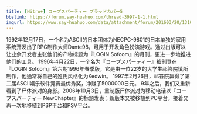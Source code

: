 ```yaml
---
title: [Nitro+] コープスパーティー ブラッドカバー5
bbslink: https://forum.say-huahuo.com/thread-3997-1-1.html
imgurl: https://www.say-huahuo.com/data/attachment/forum/201603/20/131002ob9128149c81a42q.jpg
---
```


1992年12月17日，一个名为ASCII的日本团体为NECPC-9801的日本单独的家用系统开发出了RPG制作大师Dante98，可用于开发角色扮演游戏。通过出版可以让业余开发者主张他们的产物标题为『LOGIN Sofcom』的月刊，更进一步地推进他们的工具。
1996年4月22日，一个名为『コープスパーティー』被刊登在『LOGIN Sofcom』第六期1996年春季版，它是由一位22岁的大学生祁答院慎所制作，他通常将自己的姓氏风格化为Kedwin。
1997年2月26日，祁答院赢得了第二届ASCII娱乐软件竞赛最优秀奖，净赚了5000000日元。
9年之后，我们又重新看到了尸体派对的身影。2006年10月3日，重制版尸体派对为移动电话以『コープスパーティー NewChapter』的标题发表；新版本又被移植到PC平台，接着又再一次地移植到PSP平台和PSV平台。<!--more-->

